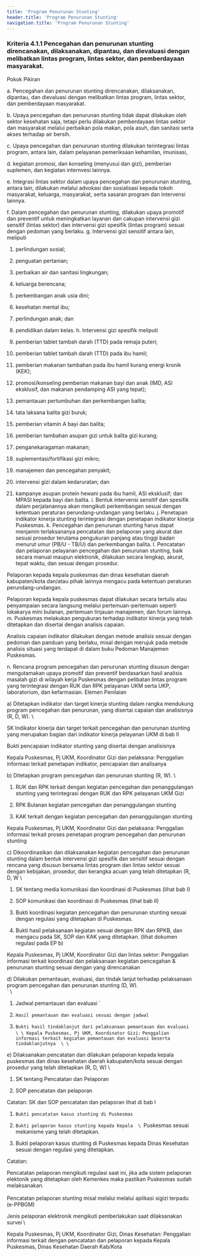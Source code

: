 ```yaml
---
title: 'Program Penurunan Stunting'
header.title: 'Program Penurunan Stunting'
navigation.title: 'Program Penurunan Stunting'
---
```


### Kriteria 4.1.1 Pencegahan dan penurunan  stunting  direncanakan, dilaksanakan, dipantau, dan dievaluasi dengan melibatkan lintas program, lintas sektor, dan pemberdayaan masyarakat. 



Pokok Pikiran 

a. Pencegahan dan penurunan stunting direncanakan, dilaksanakan, dipantau, dan dievaluasi dengan melibatkan lintas program, lintas sektor, dan pemberdayaan masyarakat. 

b. Upaya pencegahan dan penurunan stunting tidak dapat dilakukan oleh sektor kesehatan saja,  tetapi perlu dilakukan pemberdayaan lintas sektor dan masyarakat melalui perbaikan pola makan, pola asuh, dan sanitasi serta akses terhadap air bersih. 

c. Upaya pencegahan dan penurunan stunting dilakukan terintegrasi lintas program, antara lain, dalam pelayanan pemeriksaan kehamilan, imunisasi, 

d. kegiatan promosi, dan konseling (menyusui dan gizi), pemberian suplemen, dan kegiatan internvesi lainnya. 

e. Integrasi lintas sektor dalam upaya pencegahan dan penurunan stunting, antara lain, dilakukan melalui advokasi dan sosialisasi kepada tokoh masyarakat, keluarga, masyarakat, serta sasaran program dan intervensi lainnya. 

f. Dalam pencegahan dan penurunan  stunting, dilakukan upaya promotif dan preventif untuk meningkatkan layanan dan cakupan intervensi gizi sensitif (lintas sektor) dan intervensi gizi spesifik (lintas program) sesuai dengan pedoman yang berlaku. 
g. Intervensi gizi sensitif antara lain, meliputi 

1. perlindungan sosial; 

2. penguatan pertanian; 

3. perbaikan air dan sanitasi lingkungan; 

4. keluarga berencana; 

5. perkembangan anak usia dini; 

6. kesehatan mental ibu; 

7. perlindungan anak; dan 

8. pendidikan dalam kelas. 
h. Intervensi gizi spesifik meliputi 

1. pemberian tablet  tambah  darah  (TTD)  pada  remaja puteri; 

2. pemberian tablet tambah darah (TTD) pada ibu hamil; 

3. pemberian makanan tambahan pada ibu hamil kurang energi kronik (KEK); 

4. promosi/konseling pemberian makanan bayi dan anak (IMD, ASI eksklusif, dan makanan pendamping ASI yang tepat); 

5. pemantauan pertumbuhan dan perkembangan balita; 

6. tata laksana balita gizi buruk; 

7. pemberian vitamin A bayi dan balita; 

8. pemberian tambahan asupan gizi untuk balita gizi kurang; 

9. penganekaragaman makanan; 

10. suplementasi/fortifikasi gizi mikro; 

11. manajemen dan pencegahan penyakit; 

12. intervensi gizi dalam kedaruratan; dan 

13. kampanye asupan protein hewani pada ibu hamil, ASI eksklusif; dan MPASI kepada bayi dan balita. 
i. Bentuk intervensi sensitif dan spesifik dalam perjalanannya akan mengikuti perkembangan sesuai dengan ketentuan peraturan perundang-undangan yang berlaku. 
j. Penetapan indikator kinerja stunting terintegrasi dengan penetapan indikator kinerja Puskesmas. 
k. Pencegahan dan penurunan stunting harus dapat menjamin terlaksananya pencatatan dan pelaporan yang akurat dan sesuai  prosedur  terutama pengukuran panjang atau tinggi badan menurut umur (PB/U - TB/U) dan perkembangan balita. 
l. Pencatatan dan pelaporan pelayanan pencegahan dan penurunan stunting, baik secara manual maupun elektronik, dilakukan secara lengkap, akurat, tepat waktu, dan sesuai dengan prosedur. 

Pelaporan kepada kepala puskesmas dan dinas kesehatan daerah kabupaten/kota dan/atau pihak  lainnya  mengacu pada ketentuan peraturan perundang-undangan. 

Pelaporan kepada kepala puskesmas dapat dilakukan secara tertulis atau penyampaian secara langsung melalui pertemuan-pertemuan seperti lokakarya mini bulanan, pertemuan tinjauan manajemen, dan forum lainnya. 
m. Puskesmas melakukan pengukuran terhadap indikator kinerja yang telah ditetapkan dan disertai dengan analisis capaian. 

Analisis capaian indikator dilakukan dengan metode analisis sesuai dengan pedoman dan panduan yang berlaku, misal dengan merujuk pada metode analisis situasi yang terdapat di dalam buku Pedoman Manajemen Puskesmas. 


n. Rencana program pencegahan dan penurunan  stunting disusun dengan mengutamakan upaya promotif dan preventif berdasarkan hasil analisis masalah gizi di wilayah kerja Puskesmas dengan pelibatan lintas program yang terintegrasi dengan RUK dan RPK pelayanan UKM serta UKP, laboratorium, dan kefarmasian. 
Elemen Penilaian 




 a) Ditetapkan indikator dan target kinerja stunting dalam rangka mendukung program pencegahan dan penurunan, yang disertai capaian dan analisisnya (R, D, W). \




SK Indikator kinerja dan target terkait pencegahan dan penurunan stunting yang merupakan bagian dari indikator kinerja pelayanan UKM di bab II 
 
Bukti pencapaian indikator stunting yang disertai dengan analisisnya 
 
Kepala Puskesmas, Pj UKM, Koordinator Gizi dan pelaksana: Penggalian informasi terkait penetapan indikator, pencapaian dan analisanya 




 b) Ditetapkan program pencegahan dan penurunan stunting (R, W).  \




1. RUK dan RPK terkait dengan kegiatan pencegahan dan penanggulangan stunting yang terintegrasi dengan RUK dan RPK pelayanan UKM Gizi 


2. RPK Bulanan kegiatan pencegahan dan penanggulangan stunting 


3. KAK terkait dengan kegiatan pencegahan dan penanggulangan stunting 
 
 
Kepala Puskesmas, Pj UKM, Koordinator Gizi dan pelaksana: Penggalian informasi terkait proses penetapan program pencegahan dan penurunan stunting 
 




 c) Dikoordinasikan dan dilaksanakan kegiatan pencegahan dan penurunan stunting dalam bentuk intervensi gizi spesifik dan sensitif sesuai dengan rencana yang disusun bersama lintas program dan lintas sektor sesuai dengan kebijakan, prosedur, dan kerangka acuan yang telah ditetapkan (R, D, W  \




1. SK tentang media komunikasi dan koordinasi di Puskesmas (lihat bab I) 


2. SOP komunikasi dan koordinasi di Puskesmas (lihat bab II) 
1. Bukti koordinasi kegiatan pencegahan dan penurunan stunting sesuai dengan regulasi yang ditetapkan di Puskesmas. 

2. Bukti hasil pelaksanaan kegiatan sesuai dengan RPK dan RPKB, dan mengacu pada SK, SOP dan KAK yang ditetapkan. (lihat dokumen regulasi pada EP b) 
 
Kepala Puskesmas, Pj UKM, Koordinator Gizi dan lintas sektor: Penggalian informasi terkait koordinasi dan pelaksanaan kegiatan pencegahan & penurunan stunting sesuai dengan yang direncanakan 
 




 d) Dilakukan pemantauan, evaluasi, dan tindak lanjut terhadap pelaksanaan program pencegahan dan penurunan stunting (D, W).  \
 ` \
1. Jadwal pemantauan dan evaluasi `

2. `Hasil pemantauan dan evaluasi sesuai dengan jadwal `

3. `Bukti hasil tindaklanjut dari pelaksanaan pemantauan dan evaluasi  \
  \
Kepala Puskesmas, Pj UKM, Koordinator Gizi:` `Penggalian informasi terkait kegiatan pemantauan dan evaluasi beserta tindaklanjutnya  \
  \
`


 e) Dilaksanakan pencatatan dan dilakukan pelaporan kepada kepala puskesmas dan dinas kesehatan daerah kabupaten/kota sesuai dengan prosedur yang telah ditetapkan (R, D, W) \




1. SK tentang Pencatatan dan Pelaporan 


2. SOP pencatatan dan pelaporan 



Catatan: SK dan SOP pencatatan dan pelaporan lihat di bab I 

1. `Bukti pencatatan kasus stunting di Puskesmas `

2. `Bukti pelaporan kasus stunting kepada Kepala  \
`Puskesmas sesuai mekanisme yang telah ditetapkan. 

3. Bukti pelaporan kasus stunting di Puskesmas kepada Dinas Kesehatan sesuai dengan regulasi yang ditetapkan. 

Catatan: 

Pencatatan pelaporan mengikuti regulasi saat ini, jika ada sistem pelaporan elektonik yang ditetapkan oleh Kemenkes maka pastikan Puskesmas sudah melaksanakan.  \
  \
Pencatatan pelaporan stunting misal melalui melalui aplikasi sigizi terpadu (e-PPBGM) 

 

Jenis pelaporan elektronik mengikuti pemberlakukan saat dilaksanakan survei  \




 
Kepala Puskesmas, Pj UKM, Koordinator Gizi, Dinas Kesehatan: Penggalian informasi terkait dengan pencatatan dan pelaporan kepada Kepala Puskesmas, Dinas Kesehatan Daerah Kab/Kota 
 
 
 
 
 
 	 





